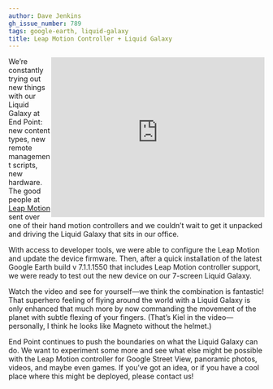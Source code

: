 ```yaml
---
author: Dave Jenkins
gh_issue_number: 789
tags: google-earth, liquid-galaxy
title: Leap Motion Controller + Liquid Galaxy
---
```


<object align="right" height="315" width="420"><iframe width="420" height="315" src="https://www.youtube.com/embed/gy9K1LEnd0Q" frameborder="0" allow="autoplay; encrypted-media" allowfullscreen></iframe></object>

We’re constantly trying out new things with our Liquid Galaxy at End Point: new content types, new remote management scripts, new hardware. The good people at [Leap Motion](https://www.leapmotion.com/) sent over one of their hand motion controllers and we couldn’t wait to get it unpacked and driving the Liquid Galaxy that sits in our office.

With access to developer tools, we were able to configure the Leap Motion and update the device firmware. Then, after a quick installation of the latest Google Earth build v 7.1.1.1550 that includes Leap Motion controller support, we were ready to test out the new device on our 7-screen Liquid Galaxy.

Watch the video and see for yourself—we think the combination is fantastic! That superhero feeling of flying around the world with a Liquid Galaxy is only enhanced that much more by now commanding the movement of the planet with subtle flexing of your fingers. (That’s Kiel in the video—personally, I think he looks like Magneto without the helmet.)

End Point continues to push the boundaries on what the Liquid Galaxy can do. We want to experiment some more and see what else might be possible with the Leap Motion controller for Google Street View, panoramic photos, videos, and maybe even games. If you’ve got an idea, or if you have a cool place where this might be deployed, please contact us!
